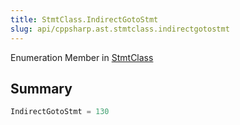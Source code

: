 ```yaml
---
title: StmtClass.IndirectGotoStmt
slug: api/cppsharp.ast.stmtclass.indirectgotostmt
---
```

Enumeration Member in [StmtClass](/api/cppsharp/ast/stmtclass)

## Summary



```csharp
IndirectGotoStmt = 130
```

